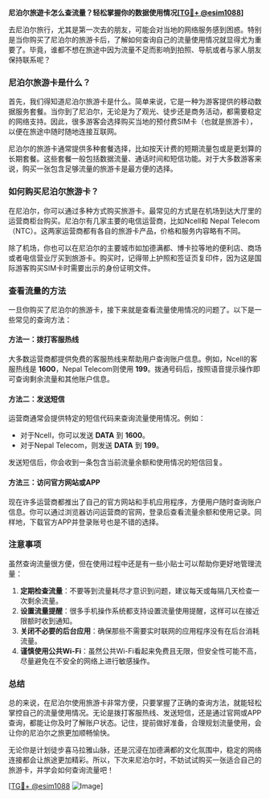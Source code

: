 **尼泊尔旅遊卡怎么查流量？轻松掌握你的数据使用情况[[TG💪+ @esim1088](https://t.me/s/esim1088)]**

去尼泊尔旅行，尤其是第一次去的朋友，可能会对当地的网络服务感到困惑。特别是当你购买了尼泊尔的旅游卡后，了解如何查询自己的流量使用情况就显得尤为重要了。毕竟，谁都不想在旅途中因为流量不足而影响到拍照、导航或者与家人朋友保持联系呢？

### 尼泊尔旅游卡是什么？
首先，我们得知道尼泊尔旅游卡是什么。简单来说，它是一种为游客提供的移动数据服务套餐。当你到了尼泊尔，无论是为了观光、徒步还是商务活动，都需要稳定的网络支持。因此，很多游客会选择购买当地的预付费SIM卡（也就是旅游卡），以便在旅途中随时随地连接互联网。

尼泊尔的旅游卡通常提供多种套餐选择，比如按天计费的短期流量包或是更划算的长期套餐。这些套餐一般包括数据流量、通话时间和短信功能。对于大多数游客来说，购买一张包含足够流量的旅游卡是最方便的选择。

### 如何购买尼泊尔旅游卡？
在尼泊尔，你可以通过多种方式购买旅游卡。最常见的方式是在机场到达大厅里的运营商柜台购买。尼泊尔有几家主要的电信运营商，比如Ncell和 Nepal Telecom（NTC）。这两家运营商都有各自的旅游卡产品，价格和服务内容略有不同。

除了机场，你也可以在尼泊尔的主要城市如加德满都、博卡拉等地的便利店、商场或者电信营业厅买到旅游卡。购买时，记得带上护照和签证页复印件，因为这是国际游客购买SIM卡时需要出示的身份证明文件。

### 查看流量的方法
一旦你购买了尼泊尔的旅游卡，接下来就是查看流量使用情况的问题了。以下是一些常见的查询方法：

#### 方法一：拨打客服热线
大多数运营商都提供免费的客服热线来帮助用户查询账户信息。例如，Ncell的客服热线是 **1600**，Nepal Telecom则使用 **199**。拨通号码后，按照语音提示操作即可查询剩余流量和其他账户信息。

#### 方法二：发送短信
运营商通常会提供特定的短信代码来查询流量使用情况。例如：
- 对于Ncell，你可以发送 **DATA** 到 **1600**。
- 对于Nepal Telecom，则发送 **DATA** 到 **199**。

发送短信后，你会收到一条包含当前流量余额和使用情况的短信回复。

#### 方法三：访问官方网站或APP
现在许多运营商都推出了自己的官方网站和手机应用程序，方便用户随时查询账户信息。你可以通过浏览器访问运营商的官网，登录后查看流量余额和使用记录。同样地，下载官方APP并登录账号也是不错的选择。

### 注意事项
虽然查询流量很方便，但在使用过程中还是有一些小贴士可以帮助你更好地管理流量：
1. **定期检查流量**：不要等到流量耗尽才意识到问题，建议每天或每隔几天检查一次剩余流量。
2. **设置流量提醒**：很多手机操作系统都支持设置流量使用提醒，这样可以在接近限额时收到通知。
3. **关闭不必要的后台应用**：确保那些不需要实时联网的应用程序没有在后台消耗流量。
4. **谨慎使用公共Wi-Fi**：虽然公共Wi-Fi看起来免费且无限，但安全性可能不高，尽量避免在不安全的网络上进行敏感操作。

### 总结
总的来说，在尼泊尔使用旅游卡非常方便，只要掌握了正确的查询方法，就能轻松掌控自己的流量使用情况。无论是拨打客服热线、发送短信，还是通过官网或APP查询，都能让你及时了解账户状态。记住，提前做好准备，合理规划流量使用，会让你的尼泊尔之旅更加顺畅愉快。

无论你是计划徒步喜马拉雅山脉，还是沉浸在加德满都的文化氛围中，稳定的网络连接都会让旅途更加精彩。所以，下次来尼泊尔时，不妨试试购买一张适合自己的旅游卡，并学会如何查询流量吧！

[[TG💪+ @esim1088](https://t.me/s/esim1088) ![Image](https://i.postimg.cc/4NQfJmqS/Snipaste-2025-05-13-00-14-12.png)]